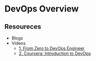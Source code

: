 # DevOps Overview

## Resoureces
* Blogs
* Videos
  * [1. From Zero to DevOps Engineer ](https://www.youtube.com/watch?v=G_nVMUtaqCk&list=PLy7NrYWoggjzZTuj24TwOldi1NJY4UgWa)
  * [2. Coursera: Introduction to DevOps](https://www.coursera.org/learn/intro-to-devops)
